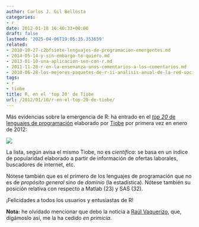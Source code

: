 ```yaml
---
author: Carlos J. Gil Bellosta
categories:
- r
date: 2012-01-18 16:40:33+00:00
draft: false
lastmod: '2025-04-06T19:05:35.353659'
related:
- 2010-10-27-c2bfsiete-lenguajes-de-programacion-emergentes.md
- 2014-05-14-y-sin-embargo-te-quiero.md
- 2013-01-10-una-aplicacion-seo-con-r.md
- 2011-11-28-r-en-la-ensenanza-unos-comentarios-a-los-comentarios.md
- 2010-06-28-los-mejores-paquetes-de-r-ii-analisis-anual-de-la-red-social-de-los-participantes-en-r-help.md
tags:
- r
- tiobe
title: R, en el 'top 20' de Tiobe
url: /2012/01/18/r-en-el-top-20-de-tiobe/
---
```


Más evidencias sobre la emergencia de R: ha entrado en el [_top 20_ de lenguajes de programación](http://www.tiobe.com/index.php/content/paperinfo/tpci/index.html) elaborado por [Tiobe](http://www.tiobe.com) por primera vez en enero de 2012:

[![](/wp-uploads/2012/01/top_20_tiobe.png#center)
](/wp-uploads/2012/01/top_20_tiobe.png#center)

La lista, según avisa el mismo Tiobe, no es _científica_: se basa en un índice de popularidad elaborado a partir de información de ofertas laborales, buscadores de internet, etc.

Nótese también que es el primero de los lenguajes de programación que no es de _propósito general_ sino de _dominio_ (la estadística). Nótese también su posición relativa con respecto a Matlab (23) y SAS (32).

¡Felicidades a todos los usuarios y entusiastas de R!

**Nota:** he olvidado mencionar que debo la noticia a [Raúl Vaquerizo](http://analisisydecision.es/), que, digámoslo así, me la ha cedido _en primicia_.